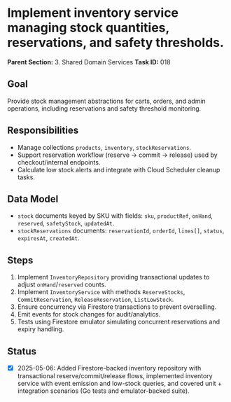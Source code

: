 # Implement inventory service managing stock quantities, reservations, and safety thresholds.

**Parent Section:** 3. Shared Domain Services
**Task ID:** 018

## Goal
Provide stock management abstractions for carts, orders, and admin operations, including reservations and safety threshold monitoring.

## Responsibilities
- Manage collections `products`, `inventory`, `stockReservations`.
- Support reservation workflow (reserve → commit → release) used by checkout/internal endpoints.
- Calculate low stock alerts and integrate with Cloud Scheduler cleanup tasks.

## Data Model
- `stock` documents keyed by SKU with fields: `sku`, `productRef`, `onHand`, `reserved`, `safetyStock`, `updatedAt`.
- `stockReservations` documents: `reservationId`, `orderId`, `lines[]`, `status`, `expiresAt`, `createdAt`.

## Steps
1. Implement `InventoryRepository` providing transactional updates to adjust `onHand`/`reserved` counts.
2. Implement `InventoryService` with methods `ReserveStocks`, `CommitReservation`, `ReleaseReservation`, `ListLowStock`.
3. Ensure concurrency via Firestore transactions to prevent overselling.
4. Emit events for stock changes for audit/analytics.
5. Tests using Firestore emulator simulating concurrent reservations and expiry handling.

## Status
- [x] 2025-05-06: Added Firestore-backed inventory repository with transactional reserve/commit/release flows, implemented inventory service with event emission and low-stock queries, and covered unit + integration scenarios (Go tests and emulator-backed suite).
